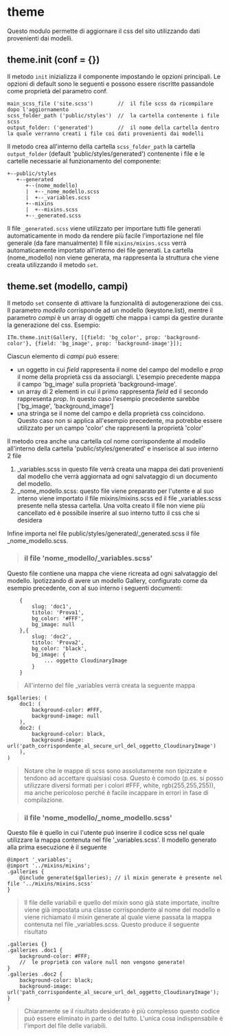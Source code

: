 # theme
Questo modulo permette di aggiornare il css del sito utilizzando dati provenienti dai modelli.

## theme.init (conf = {})
Il metodo ``init`` inizializza il componente impostando le opzioni principali.
Le opzioni di default sono le seguenti e possono essere riscritte passandole come proprietà del parametro conf.
```
main_scss_file ('site.scss')        //  il file scss da ricompilare dopo l'aggiornamento
scss_folder_path ('public/styles')  //  la cartella contenente i file scss
output_folder: ('generated')        //  il nome della cartella dentro la quale verranno creati i file coi dati provenienti dai modelli
```
Il metodo crea all'interno della cartella ``scss_folder_path`` la cartella ``output_folder`` (default 'public/styles/generated') contenente i file e le cartelle necessarie al funzionamento del componente:
```
+--public/styles
   +--generated
      +--(nome_modello)
      |  +--_nome_modello.scss
      |  +--_variables.scss
      +--mixins
      |  +--mixins.scss
      +--_generated.scss
```

Il file ``_generated.scss`` viene utilizzato per importare tutti file generati automaticamente in modo da rendere più facile l'importazione nel file generale (da fare manualmente)
Il file ``mixins/mixins.scss`` verrà automaticamente importato all'interno dei file generati.
La cartella (nome_modello) non viene generata, ma rappresenta la struttura che viene creata utilizzando il metodo ``set``.

## theme.set (modello, campi)
Il metodo ``set`` consente di attivare la funzionalità di autogenerazione dei css.
Il parametro *modello* corrisponde ad un modello (keystone.list), mentre il parametro *campi* è un array di oggetti che mappa i campi da gestire durante la generazione del css.
Esempio:
```
ITm.theme.init(Gallery, [{field: 'bg_color', prop: 'background-color'}, {field: 'bg_image', prop: 'background-image'}]);
```
Ciascun elemento di *campi* può essere:
- un oggetto in cui *field* rappresenta il nome del campo del modello e *prop* il nome della proprietà css da associargli. L'esempio precedente mappa il campo 'bg_image' sulla proprietà 'background-image'.
- un array di 2 elementi in cui il primo rappresenta *field* ed il secondo rappresenta *prop*. In questo caso l'esempio precedente sarebbe ['bg_image', 'background_image']
- una stringa se il nome del campo e della proprietà css coincidono. Questo caso non si applica all'esempio precedente, ma potrebbe essere utilizzato per un campo 'color' che rappresenti la proprietà 'color'

Il metodo crea anche una cartella col nome corrispondente al modello all'interno della cartella 'public/styles/generated' e inserisce al suo interno 2 file
1. _variables.scss in questo file verrà creata una mappa dei dati provenienti dal modello che verrà aggiornata ad ogni salvataggio di un documento del modello.
2. _nome_modello.scss: questo file viene preparato per l'utente e al suo interno viene importato il file mixins/mixins.scss ed il file _variables.scss presente nella stessa cartella. Una volta creato il file non viene più cancellato ed è possibile inserire al suo interno tutto il css che si desidera

Infine importa nel file public/styles/generated/_generated.scss il file _nome_modello.scss.

> ### il file 'nome_modello/_variables.scss'
Questo file contiene una mappa che viene ricreata ad ogni salvataggio del modello.
Ipotizzando di avere un modello Gallery, configurato come da esempio precedente, con al suo interno i seguenti documenti:

```
    {
        slug: 'doc1',
        titolo: 'Prova1',
        bg_color: '#FFF',
        bg_image: null
    },{
        slug: 'doc2',
        titolo: 'Prova2',
        bg_color: 'black',
        bg_image: {
            ... oggetto CloudinaryImage
        }
    }
```
> All'interno del file _variables verrà creata la seguente mappa

```
$galleries: (
    doc1: (
        background-color: #FFF,
        background-image: null
    ),
    doc2: (
        background-color: black,
        background-image: url('path_corrispondente_al_secure_url_del_oggetto_CloudinaryImage')
    ),
)
```
> Notare che le mappe di scss sono assolutamente non tipizzate e tendono ad accettare qualsiasi cosa. Questo è comodo (p.es. si posso utilizzare diversi formati per i colori #FFF, white, rgb(255,255,255)), ma anche pericoloso perché è facile incappare in errori in fase di compilazione.

> ### il file 'nome_modello/_nome_modello.scss'
Questo file è quello in cui l'utente può inserire il codice scss nel quale utilizzare la mappa contenuta nel file '_variables.scss'.
Il modello generato alla prima esecuzione è il seguente

```
@import '_variables';
@import '../mixins/mixins';
.galleries {
    @include generate($galleries); // il mixin generate è presente nel file '../mixins/mixins.scss'
}
```
> Il file delle variabili e quello del mixin sono già state importate, inoltre viene già impostata una classe corrispondente al nome del modello e viene richiamato il mixin generate al quale viene passata la mappa contenuta nel file _variables.scss.
Questo produce il seguente risultato

```
.galleries {}
.galleries .doc1 {
    background-color: #FFF;
    //  le proprietà con valore null non vengono generate!
}
.galleries .doc2 {
    background-color: black;
    background-image: url('path_corrispondente_al_secure_url_del_oggetto_CloudinaryImage');
}
```
> Chiaramente se il risultato desiderato è più complesso questo codice può essere eliminato in parte o del tutto. L'unica cosa indispensabile è l'import del file delle variabili.